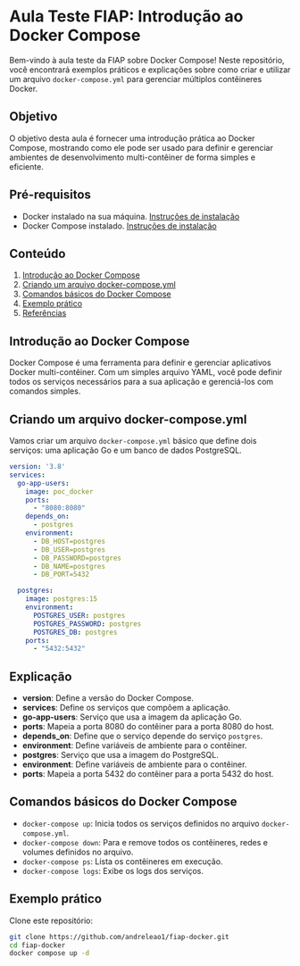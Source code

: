 # Aula Teste FIAP: Introdução ao Docker Compose

Bem-vindo à aula teste da FIAP sobre Docker Compose! Neste repositório, você encontrará exemplos práticos e explicações sobre como criar e utilizar um arquivo `docker-compose.yml` para gerenciar múltiplos contêineres Docker.

## Objetivo

O objetivo desta aula é fornecer uma introdução prática ao Docker Compose, mostrando como ele pode ser usado para definir e gerenciar ambientes de desenvolvimento multi-contêiner de forma simples e eficiente.

## Pré-requisitos

- Docker instalado na sua máquina. [Instruções de instalação](https://docs.docker.com/get-docker/)
- Docker Compose instalado. [Instruções de instalação](https://docs.docker.com/compose/install/)

## Conteúdo

1. [Introdução ao Docker Compose](#introdução-ao-docker-compose)
2. [Criando um arquivo docker-compose.yml](#criando-um-arquivo-docker-composeyml)
3. [Comandos básicos do Docker Compose](#comandos-básicos-do-docker-compose)
4. [Exemplo prático](#exemplo-prático)
5. [Referências](#referências)

## Introdução ao Docker Compose

Docker Compose é uma ferramenta para definir e gerenciar aplicativos Docker multi-contêiner. Com um simples arquivo YAML, você pode definir todos os serviços necessários para a sua aplicação e gerenciá-los com comandos simples.

## Criando um arquivo docker-compose.yml

Vamos criar um arquivo `docker-compose.yml` básico que define dois serviços: uma aplicação Go e um banco de dados PostgreSQL.

```yaml
version: '3.8'
services:
  go-app-users:
    image: poc_docker
    ports:
      - "8080:8080"
    depends_on:
      - postgres
    environment:
      - DB_HOST=postgres
      - DB_USER=postgres
      - DB_PASSWORD=postgres
      - DB_NAME=postgres
      - DB_PORT=5432

  postgres:
    image: postgres:15
    environment:
      POSTGRES_USER: postgres
      POSTGRES_PASSWORD: postgres
      POSTGRES_DB: postgres
    ports:
      - "5432:5432"
```

## Explicação
- **version**: Define a versão do Docker Compose.
- **services**: Define os serviços que compõem a aplicação.
- **go-app-users**: Serviço que usa a imagem da aplicação Go.
- **ports**: Mapeia a porta 8080 do contêiner para a porta 8080 do host.
- **depends_on**: Define que o serviço depende do serviço `postgres`.
- **environment**: Define variáveis de ambiente para o contêiner.
- **postgres**: Serviço que usa a imagem do PostgreSQL.
- **environment**: Define variáveis de ambiente para o contêiner.
- **ports**: Mapeia a porta 5432 do contêiner para a porta 5432 do host.

## Comandos básicos do Docker Compose
- `docker-compose up`: Inicia todos os serviços definidos no arquivo `docker-compose.yml`.
- `docker-compose down`: Para e remove todos os contêineres, redes e volumes definidos no arquivo.
- `docker-compose ps`: Lista os contêineres em execução.
- `docker-compose logs`: Exibe os logs dos serviços.

## Exemplo prático
Clone este repositório:
```bash
git clone https://github.com/andreleao1/fiap-docker.git
cd fiap-docker
docker compose up -d
```